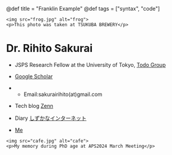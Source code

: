 @def title = "Franklin Example"
@def tags = ["syntax", "code"]

~~~
<img src="frog.jpg" alt="frog">
<p>This photo was taken at TSUKUBA BREWERY</p>
~~~

# Dr. Rihito Sakurai 

- JSPS Research Fellow at the University of Tokyo, [Todo Group](https://exa.phys.s.u-tokyo.ac.jp/ja/index_html)

- [Google Scholar](https://scholar.google.com/citations?hl=ja&authuser=1&user=IKqeswsAAAAJ)

- - Email:sakurairihito(at)gmail.com

- Tech blog [Zenn](https://zenn.dev/rihitosakurai)

- Diary [しずかなインターネット](https://sizu.me/sakurai)

- [Me](https://github.com/sakurairihito/self-intro)

~~~
<img src="cafe.jpg" alt="cafe">
<p>My memory during PhD age at APS2024 March Meeting</p>
~~~ 